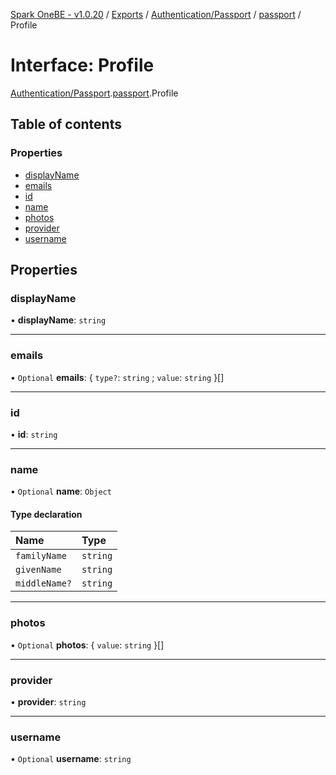 [Spark OneBE - v1.0.20](../README.md) / [Exports](../modules.md) / [Authentication/Passport](../modules/Authentication_Passport.md) / [passport](../modules/Authentication_Passport.passport.md) / Profile

# Interface: Profile

[Authentication/Passport](../modules/Authentication_Passport.md).[passport](../modules/Authentication_Passport.passport.md).Profile

## Table of contents

### Properties

- [displayName](Authentication_Passport.passport.Profile.md#displayname)
- [emails](Authentication_Passport.passport.Profile.md#emails)
- [id](Authentication_Passport.passport.Profile.md#id)
- [name](Authentication_Passport.passport.Profile.md#name)
- [photos](Authentication_Passport.passport.Profile.md#photos)
- [provider](Authentication_Passport.passport.Profile.md#provider)
- [username](Authentication_Passport.passport.Profile.md#username)

## Properties

### displayName

• **displayName**: `string`

___

### emails

• `Optional` **emails**: { `type?`: `string` ; `value`: `string`  }[]

___

### id

• **id**: `string`

___

### name

• `Optional` **name**: `Object`

#### Type declaration

| Name | Type |
| :------ | :------ |
| `familyName` | `string` |
| `givenName` | `string` |
| `middleName?` | `string` |

___

### photos

• `Optional` **photos**: { `value`: `string`  }[]

___

### provider

• **provider**: `string`

___

### username

• `Optional` **username**: `string`

